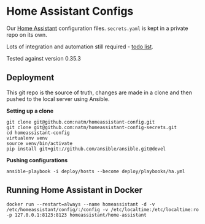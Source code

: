 # Home Assistant Configs

Our [Home Assistant](https://home-assistant.io/) configuration files. `secrets.yaml` is kept in a private repo on its own.

Lots of integration and automation still required - [todo list](TODO.md).

Tested against version 0.35.3

## Deployment

This git repo is the source of truth, changes are made in a clone and then pushed to the local server using Ansible.

**Setting up a clone**

```
git clone git@github.com:natm/homeassistant-config.git
git clone git@github.com:natm/homeassistant-config-secrets.git
cd homeassistant-config
virtualenv venv
source venv/bin/activate
pip install git+git://github.com/ansible/ansible.git@devel
```

**Pushing configurations**

```
ansible-playbook -i deploy/hosts --become deploy/playbooks/ha.yml
```

## Running Home Assistant in Docker

`docker run --restart=always --name homeassistant -d -v /etc/homeassistant/config/:/config -v /etc/localtime:/etc/localtime:ro -p 127.0.0.1:8123:8123
homeassistant/home-assistant`
